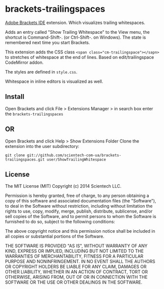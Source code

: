 brackets-trailingspaces
=======================

[Adobe Brackets IDE](http://brackets.io/) extension. Which visualizes trailing whitespaces.

Adds an entry called "Show Trailing Whitespace" to the View menu, the shortcut is Command-Shift-. (or Ctrl-Shift-. on Windows). The state is remembered next time you start Brackets.

This extension adds the CSS class `<span class="cm-trailingspace"></sapn>` to stretches of whitespace at the end of lines. Based on edit/trailingspace CodeMirror addon.

The styles are defined in `style.css`.

Whitespace in inline editors is visualized as well.


## Install

Open Brackets and click File > Extensions Manager > in search box enter the `brackets-trailingspaces`

## OR

Open Brackets and click Help > Show Extensions Folder
Clone the extension into the user subdirectory:

    git clone git://github.com/scientech-com-ua/brackets-trailingspaces.git user/ShowTrailingWhitespace


## License

The MIT License (MIT)
Copyright (c) 2014 Scientech LLC.
 
Permission is hereby granted, free of charge, to any person obtaining a copy of this software and associated documentation files (the "Software"), to deal in the Software without restriction, including without limitation the rights to use, copy, modify, merge, publish, distribute, sublicense, and/or sell copies of the Software, and to permit persons to whom the Software is furnished to do so, subject to the following conditions:
 
The above copyright notice and this permission notice shall be included in all copies or substantial portions of the Software.
 
THE SOFTWARE IS PROVIDED "AS IS", WITHOUT WARRANTY OF ANY KIND, EXPRESS OR IMPLIED, INCLUDING BUT NOT LIMITED TO THE WARRANTIES OF MERCHANTABILITY, FITNESS FOR A PARTICULAR PURPOSE AND NONINFRINGEMENT. IN NO EVENT SHALL THE AUTHORS OR COPYRIGHT HOLDERS BE LIABLE FOR ANY CLAIM, DAMAGES OR OTHER LIABILITY, WHETHER IN AN ACTION OF CONTRACT, TORT OR OTHERWISE, ARISING FROM, OUT OF OR IN CONNECTION WITH THE SOFTWARE OR THE USE OR OTHER DEALINGS IN THE SOFTWARE.
